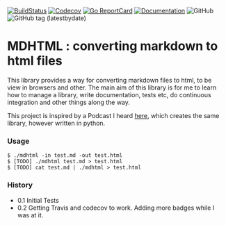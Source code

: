 [![BuildStatus](https://travis-ci.org/Yannick-S/mdhtml.svg?branch=master)](https://travis-ci.org/Yannick-S/mdhtml)
[![Codecov](https://img.shields.io/codecov/c/github/Yannick-S/mdhtml.svg)](https://codecov.io/github/Yannick-S/mdhtml?branch=master)
[![Go ReportCard](https://goreportcard.com/badge/github.com/Yannick-S/mdhtml)](https://goreportcard.com/report/github.com/Yannick-S/mdhtml)
[![Documentation](https://godoc.org/github.com/Yannick-S/mdhtml?status.svg)](http://godoc.org/github.com/Yannick-S/mdhtml)
![GitHub](https://img.shields.io/github/license/Yannick-S/mdhtml.svg)
![GitHub tag (latestbydate)](https://img.shields.io/github/tag-date/Yannick-S/mdhtml.svg)

# MDHTML : converting markdown to html files

This library provides a way for converting markdown files to html, to be view in
browsers and other. The main aim of this library is for me to learn how to
manage a library, write documentation, tests etc, do continuous integration and
other things along the way.

This project is inspired by a Podcast I heard
[here](https://testandcode.com/80), which creates the same library, however
written in python.

### Usage

```
$ ./mdhtml -in test.md -out test.html
$ [TODO] ./mdhtml test.md > test.html
$ [TODO] cat test.md | ./mdhtml > test.html
```

### History

- 0.1 Initial Tests
- 0.2 Getting Travis and codecov to work. Adding more badges while I was at it.
